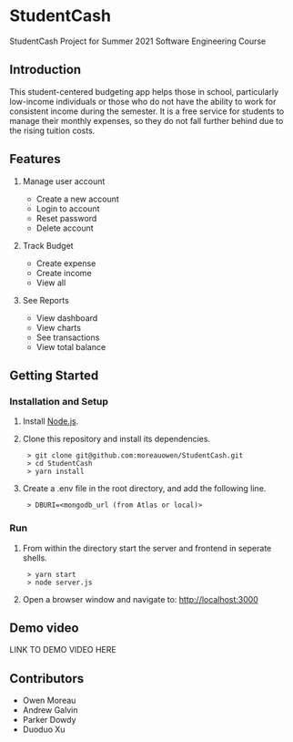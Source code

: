 # StudentCash
StudentCash Project for Summer 2021 Software Engineering Course

## Introduction

This student-centered budgeting app helps those in school, particularly low-income individuals or those who do not have the ability to work for consistent income during the semester. It is a free service for students to manage their monthly expenses, so they do not fall further behind due to the rising tuition costs. 

## Features

1. Manage user account
	* Create a new account
	* Login to account
	* Reset password
	* Delete account

2. Track Budget
	* Create expense
	* Create income
	* View all

3. See Reports
	* View dashboard
	* View charts
	* See transactions
	* View total balance


## Getting Started

### Installation and Setup

1. Install [Node.js](https://nodejs.org/).
2. Clone this repository and install its dependencies.
		
		> git clone git@github.com:moreauowen/StudentCash.git
		> cd StudentCash
		> yarn install

3. Create a .env file in the root directory, and add the following line.

		> DBURI=<mongodb_url (from Atlas or local)>

		
### Run

1. From within the directory start the server and frontend in seperate shells.

		> yarn start
		> node server.js
		
2. Open a browser window and navigate to: [http://localhost:3000](http://localhost:3000)

## Demo video

LINK TO DEMO VIDEO HERE

## Contributors

* Owen Moreau
* Andrew Galvin
* Parker Dowdy
* Duoduo Xu


